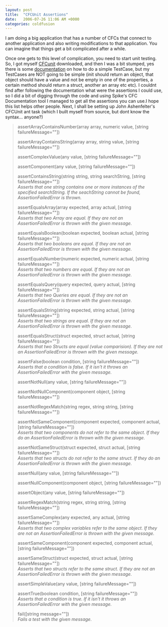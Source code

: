```yaml
---
layout: post
title:  "CFCUnit Assertions"
date:   2006-07-26 11:06 AM +0000
categories: coldfusion
---
```

I am doing a big application that has a number of CFCs that connect to another application and also writing modifications to that application. You can imagine that things get a bit complicated after a while. 

Once one gets to this level of complication, you need to start unit testing. So, I got myself <a href="http://www.cfcunit.org/">CFCunit</a> downloaded, and then I was a bit stumped, yes there is some <a href="http://www.cfcunit.org/cfcunit/docs.cfm?event=WritingTests">documentation</a> on how to do a simple TestCase, but my TestCases are NOT going to be simple (init should return an object, that object should have a value and not be empty in one of the properties, a certain method should return a struct, another an array etc etc). I couldnt find after following the documentation what were the assertions I could use, so I did a bit of digging through the code and using Spike's <a hgref="http://www.spike.org.uk/projects/cfcdoc/">CFC Documentation</a> tool I managed to get all the assertions you can use.I hope this list helps other people. Next, I shall be setting up John Ashenfelter's CFCUnit ant task (which I built myself from source, but dont know the syntax... anyone?)

<blockquote>
<p>assertArrayContainsNumber(array array, numeric value, [string failureMessage=&quot;&quot;])</p>
<p>assertArrayContainsString(array array, string value, [string failureMessage=&quot;&quot;])</p>
<p>assertComplexValue(any value, [string failureMessage=&quot;&quot;])</p>
<p>assertComponent(any value, [string failureMessage=&quot;&quot;])</p>
<p>assertContainsString(string string, string searchString, [string failureMessage=&quot;&quot;])<br />
  <em>Asserts that one string contains one or more instances of the specified searchString. If the seachString cannot be found, AssertionFailedError is thrown.</em></p>
<p>assertEqualsArray(array expected, array actual, [string failureMessage=&quot;&quot;])<br />
  <em>Asserts that two Array are equal. If they are not an AssertionFailedError is thrown with the given message.</em></p>
<p>assertEqualsBoolean(boolean expected, boolean actual, [string failureMessage=&quot;&quot;])<br />
  <em>Asserts that two booleans are equal. If they are not an AssertionFailedError is thrown with the given message.</em></p>
<p>assertEqualsNumber(numeric expected, numeric actual, [string failureMessage=&quot;&quot;])<br />
  <em>Asserts that two numbers are equal. If they are not an AssertionFailedError is thrown with the given message.</em></p>
<p>assertEqualsQuery(query expected, query actual, [string failureMessage=&quot;&quot;])<br />
  <em>Asserts that two Queries are equal. If they are not an AssertionFailedError is thrown with the given message.</em></p>
<p>assertEqualsString(string expected, string actual, [string failureMessage=&quot;&quot;])<br />
  <em>Asserts that two strings are equal. If they are not an AssertionFailedError is thrown with the given message.</em></p>
<p>assertEqualsStruct(struct expected, struct actual, [string failureMessage=&quot;&quot;])<br />
  <em>Asserts that two Structs are equal (value comparision). If they are not an AssertionFailedError is thrown with the given message.</em></p>
<p>assertFalse(boolean condition, [string failureMessage=&quot;&quot;])<br />
  <em>Asserts that a condition is false. If it isn't it throws an AssertionFailedError with the given message.</em></p>
<p>assertNotNull(any value, [string failureMessage=&quot;&quot;])</p>
<p>assertNotNullComponent(component object, [string failureMessage=&quot;&quot;])</p>
<p>assertNotRegexMatch(string regex, string string, [string failureMessage=&quot;&quot;])</p>
<p>assertNotSameComponent(component expected, component actual, [string failureMessage=&quot;&quot;])<br />
  <em>Asserts that two components do not refer to the same object. If they do an AssertionFailedError is thrown with the given message.</em></p>
<p>assertNotSameStruct(struct expected, struct actual, [string failureMessage=&quot;&quot;])<br />
  <em>Asserts that two structs do not refer to the same struct. If they do an AssertionFailedError is thrown with the given message.</em></p>
<p>assertNull(any value, [string failureMessage=&quot;&quot;])</p>
<p>assertNullComponent(component object, [string failureMessage=&quot;&quot;])</p>
<p>assertObject(any value, [string failureMessage=&quot;&quot;])</p>
<p>assertRegexMatch(string regex, string string, [string failureMessage=&quot;&quot;])</p>
<p>assertSameComplex(any expected, any actual, [string failureMessage=&quot;&quot;])<br />
  <em>Asserts that two complex variables refer to the same object. If they are not an AssertionFailedError is thrown with the given message.</em></p>
<p>assertSameComponent(component expected, component actual, [string failureMessage=&quot;&quot;])</p>
<p>assertSameStruct(struct expected, struct actual, [string failureMessage=&quot;&quot;])<br />
  <em>Asserts that two structs refer to the same struct. If they are not an AssertionFailedError is thrown with the given message.</em></p>
<p>assertSimpleValue(any value, [string failureMessage=&quot;&quot;])</p>
<p>assertTrue(boolean condition, [string failureMessage=&quot;&quot;])<br />
  <em>Asserts that a condition is true. If it isn't it throws an AssertionFailedError with the given message.</em></p>
<p>fail([string message=&quot;&quot;])<br />
  <em>Fails a test with the given message.</em><br />
</p>

</blockquote>